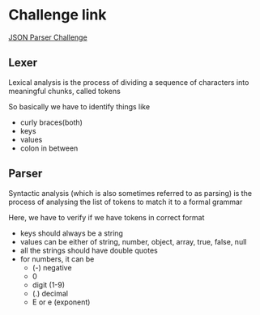 # Challenge link

[JSON Parser Challenge](https://codingchallenges.substack.com/p/coding-challenge-2)

## Lexer

Lexical analysis is the process of dividing a sequence of characters into meaningful chunks, called tokens

So basically we have to identify things like 

- curly braces(both)
- keys
- values
- colon in between

## Parser

Syntactic analysis (which is also sometimes referred to as parsing) is the process of analysing the list of tokens to match it to a formal grammar

Here, we have to verify if we have tokens in correct format

- keys should always be a string
- values can be either of string, number, object, array, true, false, null
- all the strings should have double quotes
- for numbers, it can be
  - (-) negative
  - 0
  - digit (1-9)
  - (.) decimal
  - E or e (exponent)